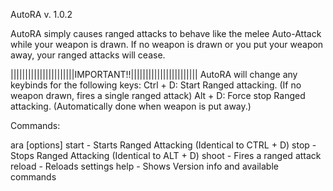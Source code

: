 AutoRA v. 1.0.2

AutoRA simply causes ranged attacks to behave like the melee Auto-Attack while your weapon is drawn.  If no weapon is drawn or you put your weapon away, your ranged attacks will cease.

||||||||||||||||||||||IMPORTANT!!|||||||||||||||||||||||
AutoRA will change any keybinds for the following keys:
Ctrl + D:  Start Ranged attacking.  (If no weapon drawn, fires a single ranged attack)
Alt + D:  Force stop Ranged attacking.  (Automatically done when weapon is put away.)


Commands:

ara [options]
	start  - Starts Ranged Attacking (Identical to CTRL + D)
	stop   - Stops Ranged Attacking (Identical to ALT + D)
	shoot  - Fires a ranged attack
	reload - Reloads settings
	help   - Shows Version info and available commands
